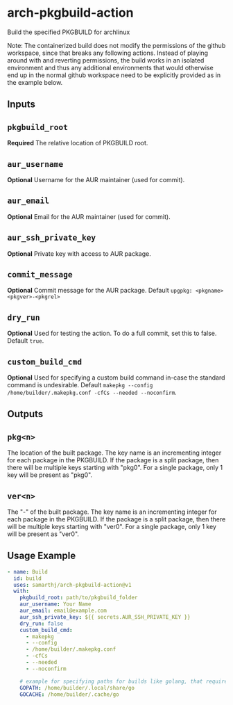 # arch-pkgbuild-action

Build the specified PKGBUILD for archlinux

Note: The containerized build does not modify the permissions of the github workspace, since that breaks any following actions. Instead of playing around with and reverting permissions, the build works in an isolated environment and thus any additional environments that would otherwise end up in the normal github workspace need to be explicitly provided as in the example below.

## Inputs

## `pkgbuild_root`

**Required** The relative location of PKGBUILD root.

## `aur_username`

**Optional** Username for the AUR maintainer (used for commit).

## `aur_email`

**Optional** Email for the AUR maintainer (used for commit).

## `aur_ssh_private_key`

**Optional** Private key with access to AUR package.

## `commit_message`

**Optional** Commit message for the AUR package. Default `upgpkg: <pkgname> <pkgver>-<pkgrel>`

## `dry_run`

**Optional** Used for testing the action. To do a full commit, set this to false. Default `true`.

## `custom_build_cmd`

**Optional** Used for specifying a custom build command in-case the standard command is undesirable. Default `makepkg --config /home/builder/.makepkg.conf -cfCs --needed --noconfirm`.

## Outputs

## `pkg<n>`

The location of the built package. The key name is an incrementing integer for each package in the PKGBUILD. If the package is a split package, then there will be multiple keys starting with "pkg0". For a single package, only 1 key will be present as "pkg0".

## `ver<n>`

The "<pkgver>-<pkgrel>" of the built package. The key name is an incrementing integer for each package in the PKGBUILD. If the package is a split package, then there will be multiple keys starting with "ver0". For a single package, only 1 key will be present as "ver0".

## Usage Example

```yaml
- name: Build
  id: build
  uses: samarthj/arch-pkgbuild-action@v1
  with:
    pkgbuild_root: path/to/pkgbuild_folder
    aur_username: Your Name
    aur_email: email@example.com
    aur_ssh_private_key: ${{ secrets.AUR_SSH_PRIVATE_KEY }}
    dry_run: false
    custom_build_cmd:
      - makepkg
      - --config
      - /home/builder/.makepkg.conf
      - -cfCs
      - --needed
      - --noconfirm

    # example for specifying paths for builds like golang, that require custom locations for their paths.
    GOPATH: /home/builder/.local/share/go
    GOCACHE: /home/builder/.cache/go
```
